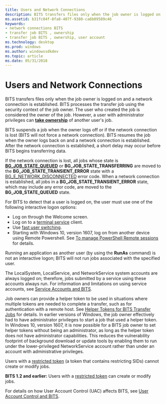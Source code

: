 ```yaml
---
title: Users and Network Connections
description: BITS transfers files only when the job owner is logged on and a network connection is established.
ms.assetid: b31fc04f-8fa8-407f-9380-ca6b09589c46
keywords:
- network connections BITS
- transfer job BITS , ownership
- transfer job BITS , ownership, user account
ms.technology: desktop
ms.prod: windows
ms.author: windowssdkdev
ms.topic: article
ms.date: 05/31/2018
---
```


# Users and Network Connections

BITS transfers files only when the job owner is logged on and a network connection is established. BITS processes the transfer job using the security context of the job owner. The user who created the job is considered the owner of the job. However, a user with administrator privileges can [**take ownership**](/windows/desktop/api/Bits/nf-bits-ibackgroundcopyjob-takeownership) of another user's job.

BITS suspends a job when the owner logs off or if the network connection is lost (BITS will not force a network connection). BITS resumes the job when the owner logs back on and a network connection is established. After the network connection is established, a short delay may occur before BITS begins transferring data.

If the network connection is lost, all jobs whose state is [**BG\_JOB\_STATE\_QUEUED**](/windows/desktop/api/Bits/ne-bits-__midl_ibackgroundcopyjob_0002) or **BG\_JOB\_STATE\_TRANSFERRING** are moved to the **BG\_JOB\_STATE\_TRANSIENT\_ERROR** state with a [BG\_E\_NETWORK\_DISCONNECTED](bits-return-values.md) error code. When a network connection is established, all jobs in a **BG\_JOB\_STATE\_TRANSIENT\_ERROR** state, which may include any error code, are moved to the **BG\_JOB\_STATE\_QUEUED** state.

For BITS to detect that a user is logged on, the user must use one of the following interactive logon options:

-   Log on through the Welcome screen.
-   Log on to a [terminal service](http://go.microsoft.com/fwlink/p/?linkid=160632) client.
-   Use [fast user switching](http://go.microsoft.com/fwlink/p/?linkid=166155).
-   Starting with Windows 10, version 1607, log on from another device using Remote Powershell. See [To manage PowerShell Remote sessions](using-windows-powershell-to-create-bits-transfer-jobs.md#to-manage-powershell-remote-sessions) for details.

Running an application as another user (by using the **RunAs** command) is not an interactive logon; BITS will not run jobs associated with the specified user.

The LocalSystem, LocalService, and NetworkService system accounts are always logged on; therefore, jobs submitted by a service using these accounts always run. For information and limitations on using service accounts, see [Service Accounts and BITS](service-accounts-and-bits.md).

Job owners can provide a helper token to be used in situations where multiple tokens are needed to complete a transfer, such as for authentication with a remote host. See [Helper Tokens for BITS Transfer Jobs](helper-tokens-for-bits-transfer-jobs.md) for details. In earlier versions of Windows, the job owner effectively had to have administrator privileges to start a job that used a helper token. In Windows 10, version 1607, it is now possible for a BITS job owner to set helper tokens without being an administrator, as long as the helper token does not have administrator capabilities. This reduces the vulnerability footprint of background download or update tools by enabling them to run under the lower-privileged NetworkService account rather than under an account with administrative privileges.

Users with a [restricted token](http://go.microsoft.com/fwlink/p/?linkid=166157) (a token that contains restricting SIDs) cannot create or modify jobs.

**BITS 1.2 and earlier:** Users with a [restricted token](http://go.microsoft.com/fwlink/p/?linkid=166157) can create or modify jobs.

For details on how User Account Control (UAC) affects BITS, see [User Account Control and BITS](user-account-control-and-bits.md).

 

 




